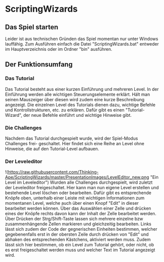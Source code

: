 # ScriptingWizards

## Das Spiel starten

Leider ist aus technischen Gründen das Spiel momentan nur unter Windows lauffähig.
Zum Ausführen einfach die Datei "ScriptingWizards.bat" entweder im Hauptverzeichnis
oder im Ordner "bin" ausführen.

## Der Funktionsumfang
### Das Tutorial
Das Tutorial besteht aus einer kurzen Einführung und mehreren Level. In der
Einführung werden alle wichtigen Steuerungselemente erklärt. Hält man seinen
Mauszeiger über diesen wird zudem eine kurze Beschreibung angezeigt. Die einzelnen
Level des Tutorials dienen dazu, wichtige Befehle und Kontrollstrukturen, etc.
zu erklären. Dafür gibt es einen "Tutorial-Wizard", der neue Befehle einführt und
wichtige Hinweise gibt.
### Die Challenges
Nachdem das Tutorial durchgespielt wurde, wird der Spiel-Modus Challenges frei-
geschaltet. Hier findet sich eine Reihe an Level ohne Hinweise, die auf den
Tutorial-Level aufbauen.
### Der Leveleditor
!(https://raw.githubusercontent.com/Thinking-Ape/ScriptingWizards/master/PresentationImages/LevelEditor_new.png "Ein Level im Leveleditor")
Wurden alle Challenges durchgespielt, wird zuletzt der Leveleditor freigeschaltet.
Hier kann man nun eigene Level erstellen und bestehende Level löschen oder bearbeiten.
Dafür gibt es entsprechende Knöpfe oben, unterhalb einer Leiste mit wichtigen
Informationen zum momentanen Level, welche auch über einen Knopf "Edit" in
dieser bearbeitet werden können. Über das Auswählen einer Zelle und drücken eines
der Knöpfe rechts davon kann der Inhalt der Zelle bearbeitet werden.
Über Drücken der Strg/Shift-Taste lassen sich mehrere einzelne bzw zusammenhängende
Zellen markieren und gleichzeitig bearbeiten. Links lässt sich zudem der Code der
gegnerischen Einheiten bestimmen, welcher gegebenenfalls erst in der obersten
Zeile durch drücken von "Edit" und abhaken des entsprechenden Kästchens, aktiviert
werden muss. Zudem lässt sich hier bestimmen, ob ein Level zum Tutorial gehört,
oder nicht, ob es erst freigeschaltet werden muss und welcher Text im Tutorial
angezeigt wird.
